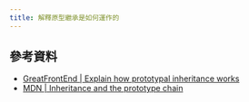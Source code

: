 ```yaml
---
title: 解釋原型繼承是如何運作的
---
```


## 參考資料

- [GreatFrontEnd | Explain how prototypal inheritance works](https://www.greatfrontend.com/questions/quiz/explain-how-prototypal-inheritance-works)
- [MDN | Inheritance and the prototype chain](https://developer.mozilla.org/en-US/docs/Web/JavaScript/Inheritance_and_the_prototype_chain)

